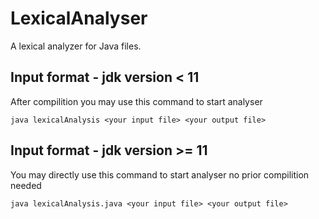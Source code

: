 # LexicalAnalyser
A lexical analyzer for Java files.

## Input format - jdk version < 11
After compilition you may use this command to start analyser

```java lexicalAnalysis <your input file> <your output file>```

## Input format - jdk version >= 11
You may directly use this command to start analyser no prior compilition needed

```java lexicalAnalysis.java <your input file> <your output file>```
